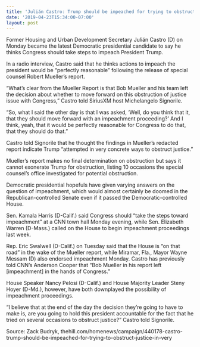 ```yaml
---
title: 'Julián Castro: Trump should be impeached for trying to obstruct justice ‘in very concrete ways’'
date: '2019-04-23T15:34:00-07:00'
layout: post
---
```


Former Housing and Urban Development Secretary Julián Castro (D) on Monday became the latest Democratic presidential candidate to say he thinks Congress should take steps to impeach President Trump.

In a radio interview, Castro said that he thinks actions to impeach the president would be “perfectly reasonable” following the release of special counsel Robert Mueller’s report.

“What’s clear from the Mueller Report is that Bob Mueller and his team left the decision about whether to move forward on this obstruction of justice issue with Congress,” Castro told SiriusXM host Michelangelo Signorile.

“So, what I said the other day is that I was asked, ‘Well, do you think that it, that they should move forward with an impeachment proceeding?’ And I think, yeah, that it would be perfectly reasonable for Congress to do that, that they should do that.”

Castro told Signorile that he thought the findings in Mueller’s redacted report indicate Trump “attempted in very concrete ways to obstruct justice.”

Mueller’s report makes no final determination on obstruction but says it cannot exonerate Trump for obstruction, listing 10 occasions the special counsel’s office investigated for potential obstruction.

Democratic presidential hopefuls have given varying answers on the question of impeachment, which would almost certainly be doomed in the Republican-controlled Senate even if it passed the Democratic-controlled House.

Sen. Kamala Harris (D-Calif.) said Congress should “take the steps toward impeachment” at a CNN town hall Monday evening, while Sen. Elizabeth Warren (D-Mass.) called on the House to begin impeachment proceedings last week.

Rep. Eric Swalwell (D-Calif.) on Tuesday said that the House is “on that road” in the wake of the Mueller report, while Miramar, Fla., Mayor Wayne Messam (D) also endorsed impeachment Monday. Castro has previously told CNN’s Anderson Cooper that “Bob Mueller in his report left \[impeachment\] in the hands of Congress.”

House Speaker Nancy Pelosi (D-Calif.) and House Majority Leader Steny Hoyer (D-Md.), however, have both downplayed the possibility of impeachment proceedings.

“I believe that at the end of the day the decision they’re going to have to make is, are you going to hold this president accountable for the fact that he tried on several occasions to obstruct justice?” Castro told Signorile.

Source: Zack Budryk, thehill.com/homenews/campaign/440178-castro-trump-should-be-impeached-for-trying-to-obstruct-justice-in-very